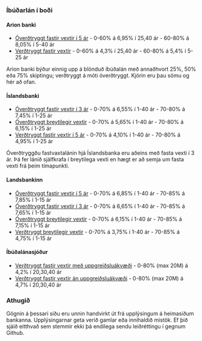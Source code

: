 ### Íbúðarlán í boði

#### Arion banki

* [Óverðtryggt fastir vextir í 5 ár](http://www.arionbanki.is/?PageID=6901) - 0-60% á 6,95% í 25,40 ár - 60-80% á 8,05% í 5-40 ár
* [Verðtryggt fastir vextir](http://www.arionbanki.is/?PageID=6519) - 0-60% á 4,3% í 25,40 ár - 60-80% á 5,4% í 5-25 ár

Arion banki býður einnig upp á blönduð íbúðalán með annaðhvort 25%, 50% eða 75% skiptingu; verðtryggt á móti óverðtryggt. Kjörin eru þau sömu og hér að ofan.

#### Íslandsbanki

* [Óverðtryggt fastir vextir í 3 ár](http://www.islandsbanki.is/einstaklingar/lan/husnaedislan/overdtryggt-husnaedislan/) - 0-70%  á 6,55% í 1-40 ár - 70-80% á 7,45% í 1-25 ár
* [Óverðtryggt breytilegir vextir](http://www.islandsbanki.is/einstaklingar/lan/husnaedislan/overdtryggt-husnaedislan/) - 0-70% á 5,65% í 1-40 ár - 70-80% á 6,15% í 1-25 ár
* [Verðtryggt fastir vextir í 5 ár](http://www.islandsbanki.is/einstaklingar/lan/husnaedislan/verdtryggt-husnaedislan/) - 0-70% á 4,10% í 1-40 ár - 70-80% á 4,95% í 1-25 ár

Óverðtryggðu fastvaxtalánin hjá Íslandsbanka eru aðeins með fasta vexti í 3 ár. Þá fer lánið sjálfkrafa í breytilega vexti en hægt er að semja um fasta vexti frá þeim tímapunkti.

#### Landsbankinn

* [Óverðtryggt fastir vextir í 5 ár](http://www.landsbankinn.is/einstaklingar/lan-og-fjarmognun/fasteignalan/overdtryggd-ibudalan/fastir-vextir/) - 0-70% á 6,85% í 1-40 ár - 70-85% á 7,85% í 1-15 ár
* [Óverðtryggt fastir vextir í 3 ár](http://www.landsbankinn.is/einstaklingar/lan-og-fjarmognun/fasteignalan/overdtryggd-ibudalan/fastir-vextir/) - 0-70% á 6,65% í 1-40 ár - 70-85% á 7,65% í 1-15 ár
* [Óverðtryggt breytilegir vextir](http://www.landsbankinn.is/einstaklingar/lan-og-fjarmognun/fasteignalan/overdtryggd-ibudalan/breytilegir-vextir/) - 0-70% á 6,15% í 1-40 ár - 70-85% á 7,15% í 1-15 ár
* [Verðtryggt breytilegir vextir](http://www.landsbankinn.is/einstaklingar/lan-og-fjarmognun/fasteignalan/verdtryggd-ibudalan/) - 0-70% á 3,75% í 1-40 ár - 70-85% á 4,75% í 1-15 ár

#### Íbúðalánasjóður

* [Verðtryggt fastir vextir með uppgreiðsluákvæði](http://ils.is/einstaklingar/lan/lan-til-ibudarkaupa/) - 0-80% (max 20M) á 4,2% í 20,30,40 ár
* [Verðtryggt fastir vextir án uppgreiðsluákvæði](http://ils.is/einstaklingar/lan/lan-til-ibudarkaupa/) - 0-80% (max 20M) á 4,7% í 20,30,40 ár

### Athugið

Gögnin á þessari síðu eru unnin handvirkt út frá upplýsingum á heimasíðum bankanna. Upplýsingarnar geta verið gamlar eða innihaldið mistök. Ef þið sjáið eitthvað sem stemmir ekki þá endilega sendu leiðréttingu í gegnum Github.